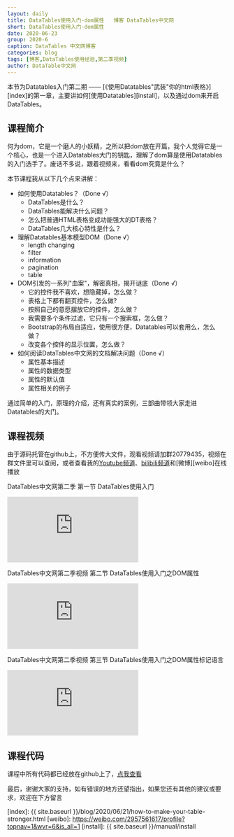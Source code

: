 ```yaml
---
layout: daily
title: DataTables使用入门-dom属性   博客 DataTables中文网
short: DataTables使用入门-dom属性
date: 2020-06-23
group: 2020-6
caption: DataTables 中文网博客
categories: blog
tags: [博客,DataTables使用经验,第二季视频]
author: DataTable中文网
---
```


本节为Datatables入门第二期 —— [《使用Datatables"武装"你的html表格》][index]的第一章，主要讲如何[使用Datatables][install]，以及通过dom来开启DataTables。

## 课程简介

何为dom，它是一个磨人的小妖精，之所以把dom放在开篇，我个人觉得它是一个核心，也是一个进入Datatables大门的钥匙，理解了dom算是使用Datatables的入门选手了。废话不多说，跟着视频来，看看dom究竟是什么？


<!--more-->

本节课程我从以下几个点来讲解：

- 如何使用Datatables？（Done √）
    - DataTables是什么？
    - DataTables能解决什么问题？
    - 怎么把普通HTML表格变成功能强大的DT表格？
    - DataTables几大核心特性是什么？
- 理解Datatables基本模型DOM（Done √）
    - length changing
    - filter
    - information
    - pagination
    - table
- DOM引发的一系列"血案"，解密真相，揭开谜底（Done √）
    - 它的控件我不喜欢，想隐藏掉，怎么做？
    - 表格上下都有翻页控件，怎么做?
    - 按照自己的意愿摆放它的控件，怎么做？
    - 我需要多个条件过滤，它只有一个搜索框，怎么做？
    - Bootstrap的布局自适应，使用很方便，Datatables可以套用么，怎么做？
    - 改变各个控件的显示位置，怎么做？
- 如何阅读DataTables中文网的文档解决问题（Done √）
    - 属性基本描述
    - 属性的数据类型
    - 属性的默认值
    - 属性相关的例子
    
通过简单的入门，原理的介绍，还有真实的案例，三部曲带领大家走进Datatables的大门。


## 课程视频

由于源码托管在github上，不方便传大文件，观看视频请加群20779435，视频在群文件里可以查阅，或者查看我的[Youtube频道][youtube]、[bilibili频道][bilibili]和[微博][weibo]在线播放


DataTables中文网第二季 第一节 DataTables使用入门
<iframe id="b" width="auto" heigth="auto" src="https://xbeibeix.com/api/bilibili/biliplayer/?url=https://www.bilibili.com/video/BV1zT4y1J7g8/" frameborder="0" allowfullscreen="true"> </iframe>


DataTables中文网第二季视频 第二节 DataTables使用入门之DOM属性
<iframe id="b" width="auto" heigth="auto" src="https://xbeibeix.com/api/bilibili/biliplayer/?url=https://www.bilibili.com/video/BV1Dk4y1q7er/" frameborder="0" allowfullscreen="true"> </iframe>


DataTables中文网第二季视频 第三节 DataTables使用入门之DOM属性标记语言
<iframe id="b" width="auto" heigth="auto" src="https://xbeibeix.com/api/bilibili/biliplayer/?url=https://www.bilibili.com/video/BV1Mz411v7GJ/" frameborder="0" allowfullscreen="true"> </iframe>





## 课程代码

课程中所有代码都已经放在github上了，[点我查看][github]

最后，谢谢大家的支持，如有错误的地方还望指出，如果您还有其他的建议或要求，欢迎在下方留言


[youtube]: https://www.youtube.com/playlist?list=PLfl1Raz12t6s43Fb--qDoIsBPKHEme7FO
[bilibili]: https://space.bilibili.com/618644465/channel/detail?cid=133983
[github]: https://github.com/ssy341/datatables-season2/tree/master/example01
[index]: {{ site.baseurl }}/blog/2020/06/21/how-to-make-your-table-stronger.html
[weibo]: https://weibo.com/2957561617/profile?topnav=1&wvr=6&is_all=1
[install]: {{ site.baseurl }}/manual/install
